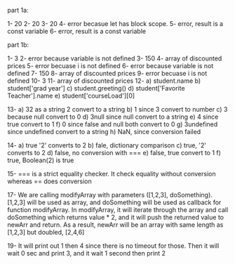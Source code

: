 part 1a:

1- 20
2- 20
3- 20
4- error becasue let has block scope. 
5- error, result is a const variable
6- error, result is a const variable

part 1b:

1- 3
2- error because variable is not defined
3- 150
4- array of discounted prices
5- error becuase i is not defined
6- error because variable is not defined
7- 150
8- array of discounted prices
9- error becuase i is not defined
10- 3
11- array of discounted prices
12- a) student.name
    b) student['grad year']
    c) student.greeting()
    d) student['Favorite Teacher'].name
    e) student['courseLoad'][0]

13- a) 32 as a string 2 convert to a string
    b) 1 since 3 convert to number
    c) 3 because null convert to 0
    d) 3null since null convert to a string
    e) 4 since true convert to 1
    f) 0 since false and null both convert to 0
    g) 3undefined since undefined convert to a string
    h) NaN, since conversion failed

14- a) true '2' converts to 2
    b) fale, dictionary comparison
    c) true, '2' converts to 2
    d) false, no conversion with ===
    e) false, true convert to 1
    f) true, Boolean(2) is true



15- === is a strict equality checker. It check equality without conversion whereas == does conversion

17- We are calling modifyArray with parameters ([1,2,3], doSomething). [1,2,3] will be used as array, and doSomething will be used as callback for function modifyArray. 
In modifyArray, it will iterate through the array and call doSomething which returns value * 2, and it will push the returned value to newArr and return. As a result, newArr will be an array with same length as [1,2,3] but doubled, [2,4,6]

19- It will print out 1 then 4 since there is no timeout for those. Then it will wait 0 sec and print 3, and it wait 1 second then print 2